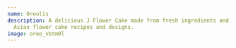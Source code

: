 ```yaml
---
name: Oreolis
description: A delicious J Flower Cake made from fresh ingredients and original
  Asian flower cake recipes and designs.
image: oreo_vbtm0l
---
```

